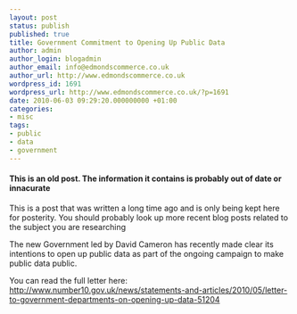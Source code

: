 ```yaml
---
layout: post
status: publish
published: true
title: Government Commitment to Opening Up Public Data
author: admin
author_login: blogadmin
author_email: info@edmondscommerce.co.uk
author_url: http://www.edmondscommerce.co.uk
wordpress_id: 1691
wordpress_url: http://www.edmondscommerce.co.uk/?p=1691
date: 2010-06-03 09:29:20.000000000 +01:00
categories:
- misc
tags:
- public
- data
- government
---
```

<div class="oldpost"><h4>This is an old post. The information it contains is probably out of date or innacurate</h4>
<p>
This is a post that was written a long time ago and is only being kept here for posterity.
You should probably look up more recent blog posts related to the subject you are researching
</p>
</div>
The new Government led by David Cameron has recently made clear its intentions to open up public data as part of the ongoing campaign to make public data public.

You can read the full letter here:
<a href="http://www.number10.gov.uk/news/statements-and-articles/2010/05/letter-to-government-departments-on-opening-up-data-51204">http://www.number10.gov.uk/news/statements-and-articles/2010/05/letter-to-government-departments-on-opening-up-data-51204</a>

